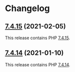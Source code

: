 # Changelog

## [7.4.15](https://github.com/x-jokay/docker-php-fpm-ext/releases/tag/7.4.15) (2021-02-05)

This release contains PHP [7.4.15](https://www.php.net/ChangeLog-7.php#7.4.15).

## [7.4.14](https://github.com/x-jokay/docker-php-fpm-ext/releases/tag/7.4.14) (2021-01-10)

This release contains PHP [7.4.14](https://www.php.net/ChangeLog-7.php#7.4.14).
